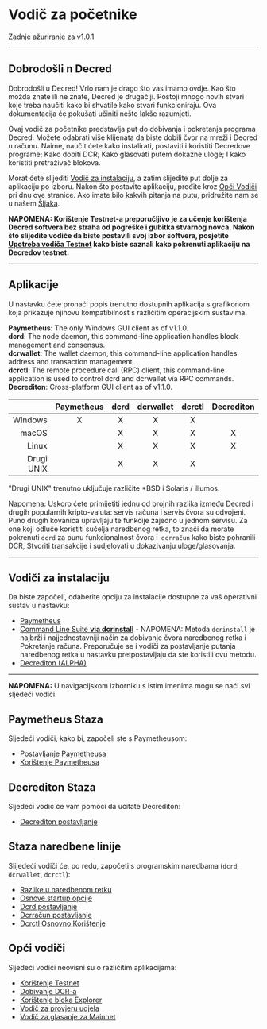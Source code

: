 # Vodič za početnike 

Zadnje ažuriranje za v1.0.1

---

## Dobrodošli n Decred 

Dobrodošli u Decred! Vrlo nam je drago što vas imamo ovdje. Kao što možda znate ili ne znate, Decred je drugačiji. Postoji mnogo novih stvari koje treba naučiti kako bi shvatile kako stvari funkcioniraju. Ova dokumentacija će pokušati učiniti nešto lakše razumjeti.

Ovaj vodič za početnike predstavlja put do dobivanja i pokretanja programa Decred. Možete odabrati više klijenata da biste dobili čvor na mreži i Decred u računu. Naime, naučit ćete kako instalirati, postaviti i koristiti Decredove programe; Kako dobiti DCR; Kako glasovati putem dokazne uloge; I kako koristiti pretraživač blokova.

Morat ćete slijediti [Vodič za instalaciju](#installation-guides), a zatim slijedite put dolje za aplikaciju po izboru. Nakon što postavite aplikaciju, prođite kroz [Opći Vodiči](#general-guides) pri dnu ove stranice. Ako imate bilo kakvih pitanja na putu, pridružite nam se u našem [Šljaka](/support-directory.md#join-us-on-slack).

**NAPOMENA: Korištenje Testnet-a preporučljivo je za učenje korištenja Decred softvera bez straha od pogreške i gubitka stvarnog novca. Nakon što slijedite vodiče da biste postavili svoj izbor softvera, posjetite [Upotreba vodiča Testnet](/getting-started/using-testnet.md) kako biste saznali kako pokrenuti aplikaciju na Decredov testnet.**

---

## Aplikacije 

U nastavku ćete pronaći popis trenutno dostupnih aplikacija s grafikonom koja prikazuje njihovu kompatibilnost s različitim operacijskim sustavima.

**Paymetheus**: The only Windows GUI client as of v1.1.0. <br />
**dcrd**: The node daemon, this command-line application handles block management and consensus. <br />
**dcrwallet**: The wallet daemon, this command-line application handles address and transaction management. <br />
**dcrctl**: The remote procedure call (RPC) client, this command-line application is used to control dcrd and dcrwallet via RPC commands. <br />
**Decrediton**: Cross-platform GUI client as of v1.1.0.

|           | Paymetheus | dcrd | dcrwallet | dcrctl | Decrediton |
| ---------:|:----------:|:----:|:---------:|:------:|:-----------:|
| Windows   | X          | X    | X         | X      |             |
| macOS     |            | X    | X         | X      | X           |
| Linux     |            | X    | X         | X      | X           |
| Drugi UNIX|            | X    | X         | X      |             |

"Drugi UNIX" trenutno uključuje različite *BSD i Solaris / illumos.

Napomena: Uskoro ćete primijetiti jednu od brojnih razlika između Decred i 
drugih popularnih kripto-valuta: servis računa i servis čvora su odvojeni.
Puno drugih kovanica upravljaju te funkcije zajedno u jednom servisu.
Za one koji odluče koristiti sučelja naredbenog retka, to znači da morate
pokrenuti `dcrd` za punu funkcionalnost čvora i` dcrračun` kako biste pohranili DCR,
Stvoriti transakcije i sudjelovati u dokazivanju uloge/glasovanja.

---

## Vodiči za instalaciju 

Da biste započeli, odaberite opciju za instalacije dostupne za vaš operativni sustav u nastavku:

* [Paymetheus](/getting-started/user-guides/paymetheus.md)
* [Command Line Suite **via dcrinstall**](/getting-started/user-guides/cli-installation.md) - NAPOMENA: Metoda `dcrinstall` je najbrži i najjednostavniji način za dobivanje čvora naredbenog retka i Pokretanje računa. Preporučuje se i vodiči za postavljanje putanja naredbenog retka u nastavku pretpostavljaju da ste koristili ovu metodu.
* [Decrediton (ALPHA)](/getting-started/user-guides/decrediton-setup.md)

---

**NAPOMENA:** U navigacijskom izborniku s istim imenima mogu se naći svi sljedeći vodiči.

## Paymetheus Staza 

Sljedeći vodiči, kako bi, započeli ste s Paymetheusom:

* [Postavljanje Paymetheusa](/getting-started/user-guides/paymetheus.md)
* [Korištenje Paymetheusa](/getting-started/user-guides/using-paymetheus.md)

## Decrediton Staza 

Sljedeći vodič će vam pomoći da učitate Decrediton:

* [Decrediton postavljanje](/getting-started/user-guides/decrediton-setup.md)

## Staza naredbene linije 

Slijedeći vodiči će, po redu, započeti s programskim naredbama (`dcrd`, `dcrwallet`, `dcrctl`):

* [Razlike u naredbenom retku](/getting-started/cli-differences.md)
* [Osnove startup opcije](/getting-started/startup-basics.md)
* [Dcrd postavljanje](/getting-started/user-guides/dcrd-setup.md)
* [Dcrračun postavljanje](/getting-started/user-guides/dcrwallet-setup.md)
* [Dcrctl Osnovno Korištenje](/getting-started/user-guides/dcrctl-basics.md)

## Opći vodiči 

Sljedeći vodiči neovisni su o različitim aplikacijama:

* [Korištenje Testnet](/getting-started/using-testnet.md)
* [Dobivanje DCR-a](/getting-started/obtaining-dcr.md)
* [Korištenje bloka Explorer](/getting-started/using-the-block-explorer.md)
* [Vodič za provjeru udjela](/mining/proof-of-stake.md)
* [Vodič za glasanje za Mainnet](/getting-started/user-guides/agenda-voting.md)
